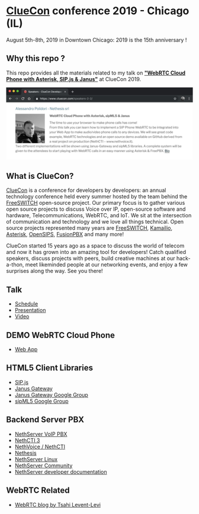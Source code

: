 # [ClueCon](https://www.cluecon.com/) conference 2019 - Chicago (IL)

August 5th-8th, 2019 in Downtown Chicago: 2019 is the 15th anniversary !

## Why this repo ?

This repo provides all the materials related to my talk on [**"WebRTC Cloud Phone with Asterisk, SIP.js & Janus"**](https://www.cluecon.com/speakers-2-2/) at ClueCon 2019.

<kbd>![Talk schedule](statics/talk-schedule.jpeg)</kbd>

## What is ClueCon?
[ClueCon](https://www.cluecon.com/) is a conference for developers by developers: an annual technology conference held every summer hosted by the team behind the [FreeSWITCH](https://freeswitch.com) open-source project. Our primary focus is to gather various open source projects to discuss Voice over IP, open-source software and hardware, Telecommunications, WebRTC, and IoT. We sit at the intersection of communication and technology and we love all things technical. Open source projects represented many years are [FreeSWITCH](https://freeswitch.com), [Kamailio](https://www.kamailio.org/), [Asterisk](https://www.asterisk.org/), [OpenSIPS](https://opensips.org/), [FusionPBX](https://www.fusionpbx.com/) and many more!

ClueCon started 15 years ago as a space to discuss the world of telecom and now it has grown into an amazing tool for developers! Catch qualified speakers, discuss projects with peers, build creative machines at our hack-a-thon, meet likeminded people at our networking events, and enjoy a few surprises along the way. See you there!

## Talk

- [Schedule](https://www.cluecon.com/event/alessandro-polidori-nethesis-srl/)
- [Presentation](https://www.slideshare.net/ale_polidori/presentation-at-cluecon-2019-chicago-il-usa)
- [Video](http://bit.ly/2YNALZe)

## DEMO WebRTC Cloud Phone

- [Web App](https://alepolidori.github.com/webrtc-phone)

## HTML5 Client Libraries

- [SIP.js](https://sipjs.com)
- [Janus Gateway](https://github.com/NethServer/janus-gateway)
- [Janus Gateway Google Group](https://groups.google.com/forum/#!forum/meetecho-janus)
- [sipML5 Google Group](https://groups.google.com/forum/#!forum/doubango)

## Backend Server PBX

- [NethServer VoIP PBX](http://docs.nethserver.org/en/v7/freepbx.html)
- [NethCTI 3](https://www.youtube.com/watch?v=wKM-Qe3aEjo&feature=youtu.be&t=17)
- [NethVoice / NethCTI](https://www.nethesis.it/nethvoice)
- [Nethesis](https://www.nethesis.it)
- [NethServer Linux](https://www.nethserver.org)
- [NethServer Community](https://community.nethserver.org)
- [NethServer developer documentation](http://docs.nethserver.org/projects/nethserver-devel/en/latest)

## WebRTC Related

- [WebRTC blog by Tsahi Levent-Levi](https://bloggeek.me)
